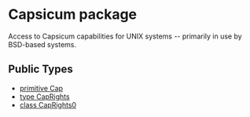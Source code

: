 # Capsicum package

Access to Capsicum capabilities for UNIX systems -- primarily in use by BSD-based systems.


## Public Types

* [primitive Cap](capsicum-Cap.md)
* [type CapRights](capsicum-CapRights.md)
* [class CapRights0](capsicum-CapRights0.md)
